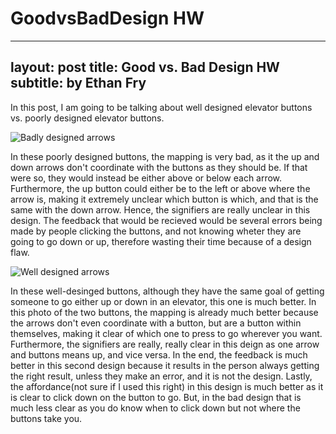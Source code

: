# GoodvsBadDesign HW

---
layout: post
title: Good vs. Bad Design HW
subtitle: by Ethan Fry
---

  In this post, I am going to be talking about well designed elevator buttons vs. poorly designed elevator buttons.
  
![Badly designed arrows](https://intavant.com/wp-content/uploads/2014/02/main-qimg-dc3eca8b85a872f4394c0d2d1beec550.png "Badly designed arrows")

In these poorly designed buttons, the mapping is very bad, as it the up and down arrows don't coordinate with the buttons as they should be. If that were so, they would instead be either above or below each arrow.
Furthermore, the up button could either be to the left or above where the arrow is, making it extremely unclear which button is which, and that is the same with the down arrow.
Hence, the signifiers are really unclear in this design.
The feedback that would be recieved would be several errors being made by people clicking the buttons, and not knowing wheter they are going to go down or up, therefore wasting their time because of a design flaw.

![Well designed arrows](https://4.bp.blogspot.com/-0SQ5eu7VV8Q/V-cclT5PwHI/AAAAAAAADCs/SSLSdnoKaGMYeFSi9IysDfECvdW9aSa2wCLcB/s1600/elevator_1x.png "Well designed arrows")

In these well-desinged buttons, although they have the same goal of getting someone to go either up or down in an elevator, this one is much better. 
In this photo of the two buttons, the mapping is already much better because the arrows don't even coordinate with a button, but are a button within themselves, making it clear of which one to press to go wherever you want.
Furthermore, the signifiers are really, really clear in this deign as one arrow and buttons means up, and vice versa. 
In the end, the feedback is much better in this second design because it results in the person always getting the right result, unless they make an error, and it is not the design.
Lastly, the affordance(not sure if I used this right) in this design is much better as it is clear to click down on the button to go. 
But, in the bad design that is much less clear as you do know when to click down but not where the buttons take you.
